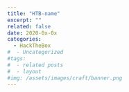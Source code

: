 ```yaml
---
title: "HTB-name"
excerpt: ""
related: false
date: 2020-0x-0x
categories:
  - HackTheBox
#  - Uncategorized
#tags:
#  - related posts
#  - layout
#img: /assets/images/craft/banner.png
---
```

